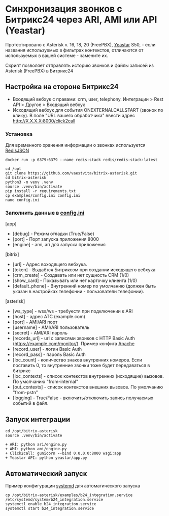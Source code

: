 # Синхронизация звонков с Битрикс24 через ARI, AMI или API (Yeastar)

Протестировано с Asterisk v. 16, 18, 20 (FreePBX), [Yeastar](/yeastar/) S50,  - если названия используемых в фильтрах контекстов, отличаются от используемых в вашей системе - замените их.

Скрипт позволяет отправлять историю звонков и файлы записей из Asterisk (FreePBX) в Битрикс24

## Настройка на стороне Битрикс24
+ Входящий вебхук с правами: crm, user, telephony. Интеграции > Rest API > Другое > Входящий вебхук
+ Исходящий вебхук для события ONEXTERNALCALLSTART (звонок по клику). В поле "URL вашего обработчика" ввести адрес http://X.X.X.X:8000/click2call

### Установка 

Для временного хранения информации о звонках используется [RedisJSON](https://github.com/RedisJSON/RedisJSON) 
```
docker run -p 6379:6379 --name redis-stack redis/redis-stack:latest
```

```
cd /opt
git clone https://github.com/vaestvita/bitrix-asterisk.git
cd bitrix-asterisk
python3 -m venv .venv
source .venv/bin/activate
pip install -r requirements.txt
cp examples/config.ini config.ini
nano config.ini
```
 
### Заполнить данные в [config.ini](examples/config.ini)

[app]
+ [debug] - Режим отладки (True/False)
+ [port] - Порт запуска приложения 8000
+ [engine] - ami, ari для запуска приложения

[bitrix]
+ [url] - Адрес воходящего вебхука.
+ [token] - Выдаётся Битриксом при создании исходящего вебхука
+ [crm_create] - Создавать или нет сущность CRM (1/0)
+ [show_card] - Показывать или нет карточку клиента (1/0)
+ [default_phone] - Внутренний номер по умолчанию (должен быть указан в настройках телефонии - пользователи телефонии).

[asterisk]
+ [ws_type] - wss/ws - требуестя при подключении к ARI
+ [host] - адрес ATC (example.com)
+ [port] - AMI/ARI порт
+ [username] - AMI/ARI пользователь
+ [secret] - AMI/ARI пароль
+ [records_url] - url с записями звонков с HTTP Basic Auth (https://example.com/monitor/). Пример конфига [Apache](examples/monitor.conf)
+ [record_user] - логин Basic Auth
+ [record_pass] - пароль Basic Auth
+ [loc_count] - количество знаков внутренних номеров. Если поставить 0, то внутренние звонки тоже будет передаваться в битрикс
+ [loc_contexts] - список контекстов внутренних (исходящие) вызовов. По умолчанию "from-internal"
+ [out_contexts] - список контекстов внешних вызовов. По умолчанию "from-pstn"
+ [logging] - True/False - включить/отключить запись получаемых событий в файл.

## Запуск интеграции
```
cd /opt/bitrix-asterisk
source .venv/bin/activate

+ ARI: python ari/engine.py
+ AMI: python ami/engine.py
+ Click2call: gunicorn --bind 0.0.0.0:8000 wsgi:app
+ Yeastar API: python yeastar/app.py

```

## Автоматический запуск 
Пример конфигурации [systemd](/examples/b24_integration.service) для автоматического запуска

```
cp /opt/bitrix-asterisk/examples/b24_integration.service /etc/systemd/system/b24_integration.service
systemctl enable b24_integration.service
systemctl start b24_integration.service
```
